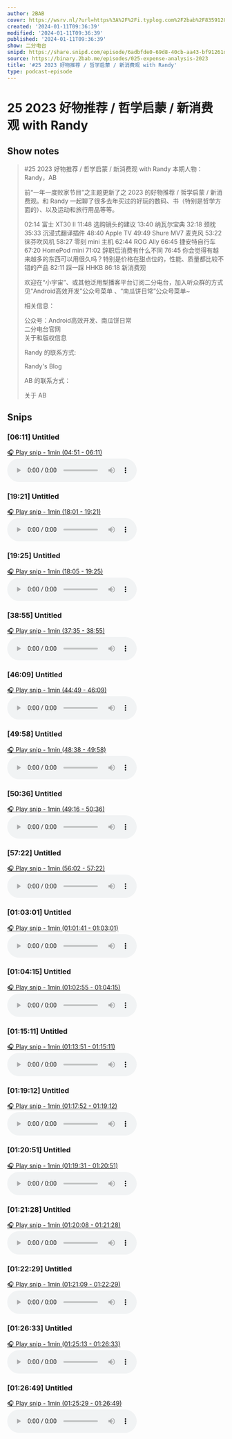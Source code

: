 ```yaml
---
author: 2BAB
cover: https://wsrv.nl/?url=https%3A%2F%2Fi.typlog.com%2F2bab%2F8359128151_471711.png%3Fx-oss-process%3Dstyle%2Fsl&w=200&h=200
created: '2024-01-11T09:36:39'
modified: '2024-01-11T09:36:39'
published: '2024-01-11T09:36:39'
show: 二分电台
snipd: https://share.snipd.com/episode/6adbfde0-69d8-40cb-aa43-bf91261dd485
source: https://binary.2bab.me/episodes/025-expense-analysis-2023
title: '#25 2023 好物推荐 / 哲学启蒙 / 新消费观 with Randy'
type: podcast-episode
---
```


# 25 2023 好物推荐 / 哲学启蒙 / 新消费观 with Randy
## Show notes
> #25 2023 好物推荐 / 哲学启蒙 / 新消费观 with Randy 
> 本期人物：Randy，AB
> 
> 前“一年一度败家节目”之主题更新了之 2023 的好物推荐 / 哲学启蒙 / 新消费观。和 Randy 一起聊了很多去年买过的好玩的数码、书（特别是哲学方面的）、以及运动和旅行用品等等。
> 
> 
> 02:14  富士 XT30 II 
> 11:48  选购镜头的建议 
> 13:40  纳瓦尔宝典 
> 32:18  颈枕 
> 35:33  沉浸式翻译插件 
> 48:40  Apple TV 
> 49:49  Shure MV7 麦克风 
> 53:22  徕芬吹风机 
> 58:27  零刻 mini 主机 
> 62:44  ROG Ally 
> 66:45  捷安特自行车 
> 67:20  HomePod mini 
> 71:02  辞职后消费有什么不同 
> 76:45  你会觉得有越来越多的东西可以用很久吗？特别是价格在甜点位的，性能、质量都比较不错的产品 
> 82:11  踩一踩 HHKB 
> 86:18  新消费观 
> 
> 欢迎在“小宇宙”、或其他泛用型播客平台订阅二分电台，加入听众群的方式见“Android高效开发”公众号菜单 、“南瓜饼日常”公众号菜单~
> 
> 相关信息：
> 
> 
> 公众号：Android高效开发、南瓜饼日常  
> 二分电台官网  
> 关于和版权信息  
> 
> Randy 的联系方式:
> 
> 
> Randy's Blog  
> 
> AB 的联系方式：
> 
> 
> 关于 AB

## Snips
### [06:11] Untitled
[🎧 Play snip - 1min️ (04:51 - 06:11)](https://share.snipd.com/snip/d1275283-9c8b-4a80-9ddd-639cbcdfd76a)
<audio controls> <source src="https://chrt.fm/track/15D3AF/r.typlog.com/eyJzIjoxODIzLCJlIjo3Mzk5NiwidCI6MX0._0NbwQdPYtMW92gmTJbppJ9HWCM/2bab/8295029762_887703.mp3#t=04:51,06:11"> </audio>
### [19:21] Untitled
[🎧 Play snip - 1min️ (18:01 - 19:21)](https://share.snipd.com/snip/e58a649d-1e74-4a0b-bb62-91ea16fd7287)
<audio controls> <source src="https://chrt.fm/track/15D3AF/r.typlog.com/eyJzIjoxODIzLCJlIjo3Mzk5NiwidCI6MX0._0NbwQdPYtMW92gmTJbppJ9HWCM/2bab/8295029762_887703.mp3#t=18:01,19:21"> </audio>
### [19:25] Untitled
[🎧 Play snip - 1min️ (18:05 - 19:25)](https://share.snipd.com/snip/87e10cac-10da-4685-8379-2e8b7ca8d615)
<audio controls> <source src="https://chrt.fm/track/15D3AF/r.typlog.com/eyJzIjoxODIzLCJlIjo3Mzk5NiwidCI6MX0._0NbwQdPYtMW92gmTJbppJ9HWCM/2bab/8295029762_887703.mp3#t=18:05,19:25"> </audio>
### [38:55] Untitled
[🎧 Play snip - 1min️ (37:35 - 38:55)](https://share.snipd.com/snip/c55c6c2f-89a3-4fee-81b0-2a40ce98b09f)
<audio controls> <source src="https://chrt.fm/track/15D3AF/r.typlog.com/eyJzIjoxODIzLCJlIjo3Mzk5NiwidCI6MX0._0NbwQdPYtMW92gmTJbppJ9HWCM/2bab/8295029762_887703.mp3#t=37:35,38:55"> </audio>
### [46:09] Untitled
[🎧 Play snip - 1min️ (44:49 - 46:09)](https://share.snipd.com/snip/1d650c9c-3e28-4c3a-932e-2071a73d6c6c)
<audio controls> <source src="https://chrt.fm/track/15D3AF/r.typlog.com/eyJzIjoxODIzLCJlIjo3Mzk5NiwidCI6MX0._0NbwQdPYtMW92gmTJbppJ9HWCM/2bab/8295029762_887703.mp3#t=44:49,46:09"> </audio>
### [49:58] Untitled
[🎧 Play snip - 1min️ (48:38 - 49:58)](https://share.snipd.com/snip/89fb1da3-c9c6-4614-8244-d9a494586129)
<audio controls> <source src="https://chrt.fm/track/15D3AF/r.typlog.com/eyJzIjoxODIzLCJlIjo3Mzk5NiwidCI6MX0._0NbwQdPYtMW92gmTJbppJ9HWCM/2bab/8295029762_887703.mp3#t=48:38,49:58"> </audio>
### [50:36] Untitled
[🎧 Play snip - 1min️ (49:16 - 50:36)](https://share.snipd.com/snip/7a1250f4-4e5f-43bc-bb8f-54ba595debd1)
<audio controls> <source src="https://chrt.fm/track/15D3AF/r.typlog.com/eyJzIjoxODIzLCJlIjo3Mzk5NiwidCI6MX0._0NbwQdPYtMW92gmTJbppJ9HWCM/2bab/8295029762_887703.mp3#t=49:16,50:36"> </audio>
### [57:22] Untitled
[🎧 Play snip - 1min️ (56:02 - 57:22)](https://share.snipd.com/snip/16eab256-fb38-41be-b0ca-8abece50e060)
<audio controls> <source src="https://chrt.fm/track/15D3AF/r.typlog.com/eyJzIjoxODIzLCJlIjo3Mzk5NiwidCI6MX0._0NbwQdPYtMW92gmTJbppJ9HWCM/2bab/8295029762_887703.mp3#t=56:02,57:22"> </audio>
### [01:03:01] Untitled
[🎧 Play snip - 1min️ (01:01:41 - 01:03:01)](https://share.snipd.com/snip/43540f07-c27b-48f0-82ab-34b3d0be9da1)
<audio controls> <source src="https://chrt.fm/track/15D3AF/r.typlog.com/eyJzIjoxODIzLCJlIjo3Mzk5NiwidCI6MX0._0NbwQdPYtMW92gmTJbppJ9HWCM/2bab/8295029762_887703.mp3#t=01:01:41,01:03:01"> </audio>
### [01:04:15] Untitled
[🎧 Play snip - 1min️ (01:02:55 - 01:04:15)](https://share.snipd.com/snip/ddaaf535-9522-434d-acfe-96575f01a2c2)
<audio controls> <source src="https://chrt.fm/track/15D3AF/r.typlog.com/eyJzIjoxODIzLCJlIjo3Mzk5NiwidCI6MX0._0NbwQdPYtMW92gmTJbppJ9HWCM/2bab/8295029762_887703.mp3#t=01:02:55,01:04:15"> </audio>
### [01:15:11] Untitled
[🎧 Play snip - 1min️ (01:13:51 - 01:15:11)](https://share.snipd.com/snip/5ab69f1f-f477-43d3-9f85-3c0d1d471081)
<audio controls> <source src="https://chrt.fm/track/15D3AF/r.typlog.com/eyJzIjoxODIzLCJlIjo3Mzk5NiwidCI6MX0._0NbwQdPYtMW92gmTJbppJ9HWCM/2bab/8295029762_887703.mp3#t=01:13:51,01:15:11"> </audio>
### [01:19:12] Untitled
[🎧 Play snip - 1min️ (01:17:52 - 01:19:12)](https://share.snipd.com/snip/2a713496-a4b3-4c54-9551-5aaace5df3f6)
<audio controls> <source src="https://chrt.fm/track/15D3AF/r.typlog.com/eyJzIjoxODIzLCJlIjo3Mzk5NiwidCI6MX0._0NbwQdPYtMW92gmTJbppJ9HWCM/2bab/8295029762_887703.mp3#t=01:17:52,01:19:12"> </audio>
### [01:20:51] Untitled
[🎧 Play snip - 1min️ (01:19:31 - 01:20:51)](https://share.snipd.com/snip/7020706c-0567-49e9-a34d-07014990b883)
<audio controls> <source src="https://chrt.fm/track/15D3AF/r.typlog.com/eyJzIjoxODIzLCJlIjo3Mzk5NiwidCI6MX0._0NbwQdPYtMW92gmTJbppJ9HWCM/2bab/8295029762_887703.mp3#t=01:19:31,01:20:51"> </audio>
### [01:21:28] Untitled
[🎧 Play snip - 1min️ (01:20:08 - 01:21:28)](https://share.snipd.com/snip/0acf1326-2ff9-43f4-964a-4b5245e91d2d)
<audio controls> <source src="https://chrt.fm/track/15D3AF/r.typlog.com/eyJzIjoxODIzLCJlIjo3Mzk5NiwidCI6MX0._0NbwQdPYtMW92gmTJbppJ9HWCM/2bab/8295029762_887703.mp3#t=01:20:08,01:21:28"> </audio>
### [01:22:29] Untitled
[🎧 Play snip - 1min️ (01:21:09 - 01:22:29)](https://share.snipd.com/snip/2ba6f4b6-424d-4807-ade3-7ef8d0ae4c1b)
<audio controls> <source src="https://chrt.fm/track/15D3AF/r.typlog.com/eyJzIjoxODIzLCJlIjo3Mzk5NiwidCI6MX0._0NbwQdPYtMW92gmTJbppJ9HWCM/2bab/8295029762_887703.mp3#t=01:21:09,01:22:29"> </audio>
### [01:26:33] Untitled
[🎧 Play snip - 1min️ (01:25:13 - 01:26:33)](https://share.snipd.com/snip/6e6b3468-6826-4254-aad4-12d04ad66eb6)
<audio controls> <source src="https://chrt.fm/track/15D3AF/r.typlog.com/eyJzIjoxODIzLCJlIjo3Mzk5NiwidCI6MX0._0NbwQdPYtMW92gmTJbppJ9HWCM/2bab/8295029762_887703.mp3#t=01:25:13,01:26:33"> </audio>
### [01:26:49] Untitled
[🎧 Play snip - 1min️ (01:25:29 - 01:26:49)](https://share.snipd.com/snip/3c0447c7-4620-456b-a0bb-7afd0801fda7)
<audio controls> <source src="https://chrt.fm/track/15D3AF/r.typlog.com/eyJzIjoxODIzLCJlIjo3Mzk5NiwidCI6MX0._0NbwQdPYtMW92gmTJbppJ9HWCM/2bab/8295029762_887703.mp3#t=01:25:29,01:26:49"> </audio>
